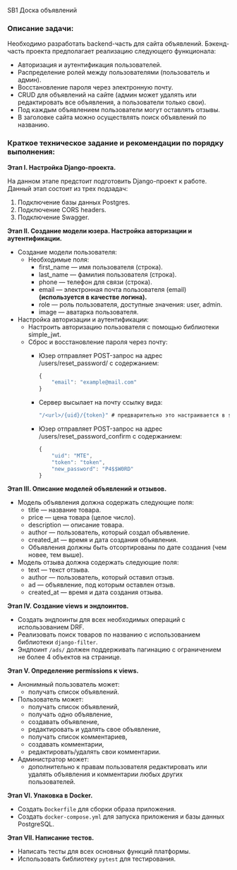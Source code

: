 SB1
Доска объявлений

### Описание задачи:

Необходимо разработать backend-часть для сайта объявлений. Бэкенд-часть проекта предполагает реализацию следующего функционала:

- Авторизация и аутентификация пользователей.
- Распределение ролей между пользователями (пользователь и админ).
- Восстановление пароля через электронную почту.
- CRUD для объявлений на сайте (админ может удалять или редактировать все объявления, а пользователи только свои).
- Под каждым объявлением пользователи могут оставлять отзывы.
- В заголовке сайта можно осуществлять поиск объявлений по названию.



### Краткое техническое задание и рекомендации по порядку выполнения:

**Этап I. Настройка Django-проекта.**



На данном этапе предстоит подготовить Django-проект к работе. Данный этап состоит из трех подзадач:

1. Подключение базы данных Postgres.
2. Подключение CORS headers.
3. Подключение Swagger.



**Этап II. Создание модели юзера. Настройка авторизации и аутентификации.**

- Создание модели пользователя:
  - Необходимые поля:
    - first_name — имя пользователя (строка).
    - last_name — фамилия пользователя (строка).
    - phone — телефон для связи (строка).
    - email — электронная почта пользователя (email) **(используется в качестве логина).**
    - role — роль пользователя, доступные значения: user, admin.
    - image — аватарка пользователя.
- Настройка авторизации и аутентификации:
  - Настроить авторизацию пользователя с помощью библиотеки simple_jwt.
  - Сброс и восстановление пароля через почту:
    - Юзер отправляет POST-запрос на адрес /users/reset_password/ с содержанием:

      ```javascript
      {
          "email": "example@mail.com"
      }

      ```
    - Сервер высылает на почту ссылку вида:

      ```javascript
      "/<url>/{uid}/{token}" # предварительно это настраивается в settings

      ```
    - Юзер отправляет POST-запрос на адрес /users/reset_password_confirm с содержанием:

      ```javascript
      {
          "uid": "MTE",
          "token": "token",
          "new_password": "P4$$W0RD"
      }

      ```



**Этап III. Описание моделей объявлений и отзывов.**

- Модель объявления должна содержать следующие поля:
  - title — название товара.
  - price — цена товара (целое число).
  - description — описание товара.
  - author — пользователь, который создал объявление.
  - created_at — время и дата создания объявления.
  - Объявления должны быть отсортированы по дате создания (чем новее, тем выше).
- Модель отзыва должна содержать следующие поля:
  - text — текст отзыва.
  - author — пользователь, который оставил отзыв.
  - ad — объявление, под которым оставлен отзыв.
  - created_at — время и дата создания отзыва.



**Этап IV. Создание views и эндпоинтов.**

- Создать эндпоинты для всех необходимых операций с использованием DRF.
- Реализовать поиск товаров по названию с использованием библиотеки `django-filter`.
- Эндпоинт `/ads/` должен поддерживать пагинацию с ограничением не более 4 объектов на странице.


**Этап V. Определение permissions к views.**

- Анонимный пользователь может:
  - получать список объявлений.
- Пользователь может:
  - получать список объявлений,
  - получать одно объявление,
  - создавать объявление,
  - редактировать и удалять свое объявление,
  - получать список комментариев,
  - создавать комментарии,
  - редактировать/удалять свои комментарии.
- Администратор может:
  - дополнительно к правам пользователя редактировать или удалять объявления и комментарии любых других пользователей.



**Этап VI. Упаковка в Docker.**

- Создать `Dockerfile` для сборки образа приложения.
- Создать `docker-compose.yml` для запуска приложения и базы данных PostgreSQL.



**Этап VII. Написание тестов.**

- Написать тесты для всех основных функций платформы.
- Использовать библиотеку `pytest` для тестирования.
